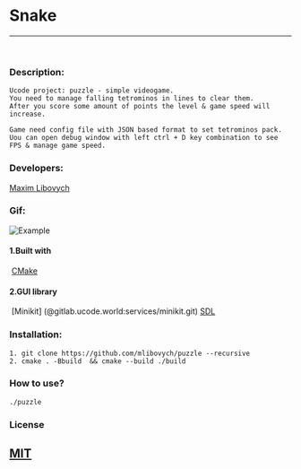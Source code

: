 # Snake
___
​
### Description:
    Ucode project: puzzle - simple videogame.
    You need to manage falling tetrominos in lines to clear them.
    After you score some amount of points the level & game speed will increase.

    Game need config file with JSON based format to set tetrominos pack.
    Uou can open debug window with left ctrl + D key combination to see FPS & manage game speed.

### Developers:
 [Maxim Libovych](https://github.com/mlibovych)


 ### Gif:
 ![Example](./example.gif)
​
#### 1.Built with
​
 [CMake](https://cmake.org)
​
#### 2.GUI library
​ [Minikit] (@gitlab.ucode.world:services/minikit.git)
 [SDL](https://www.libsdl.org/)

### Installation:
    1. git clone https://github.com/mlibovych/puzzle --recursive
    2. cmake . -Bbuild  && cmake --build ./build

### How to use?
    ./puzzle

### License
 [MIT](https://choosealicense.com/licenses/mit/)
---